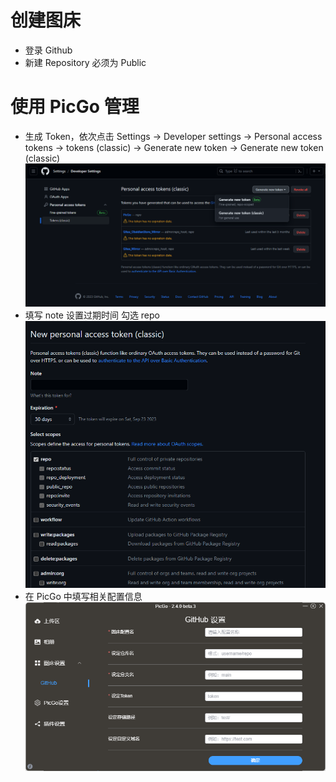 # 创建图床
- 登录 Github
- 新建 Repository 必须为 Public 

# 使用 PicGo 管理
- 生成 Token，依次点击 Settings -> Developer settings -> Personal access tokens -> tokens (classic) -> Generate new token ->  Generate new token (classic)
![新建Token](https://raw.githubusercontent.com/Zhao-Ye/ImageHostingService/master/%E6%96%B0%E5%BB%BAToken.png)
- 填写 note 设置过期时间 勾选 repo
![Token设置](https://raw.githubusercontent.com/Zhao-Ye/ImageHostingService/master/Token%E8%AE%BE%E7%BD%AE.png)
- 在 PicGo 中填写相关配置信息
![PicGO配置Github](https://raw.githubusercontent.com/Zhao-Ye/ImageHostingService/master/PicGO%E9%85%8D%E7%BD%AEGithub.png)
